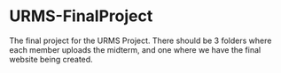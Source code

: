 # URMS-FinalProject
The final project for the URMS Project. There should be 3 folders where each member uploads the midterm, and one where we have the final website being created.
